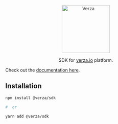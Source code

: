<p align="center">
  <img width="150" src="https://docs.verza.io/img/logo.svg" alt="Verza">

  <p align="center">SDK for <a href="https://verza.io" target="_blank">verza.io</a> platform.</p>
</p>

Check out the [documentation here](https://docs.verza.io/getting-started/verza-sdk).

## Installation

```bash
npm install @verza/sdk

#  or

yarn add @verza/sdk
```
